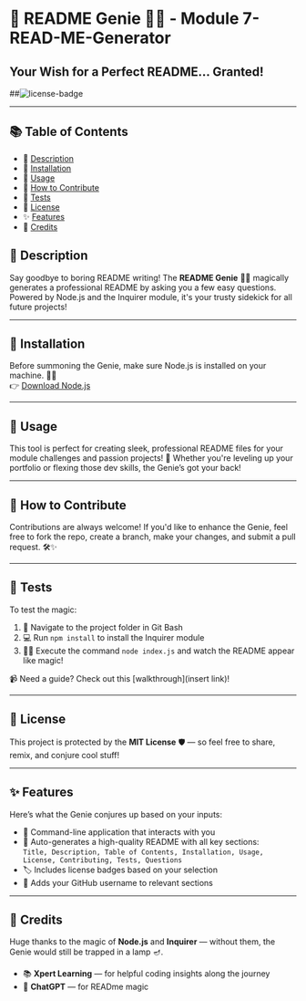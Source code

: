 # 🎉 README Genie 🧞‍♂️ -  Module 7-READ-ME-Generator

**Your Wish for a Perfect README... Granted!**
---
##![license-badge](https://img.shields.io/badge/License-MIT-yellow.svg)

---

## 📚 Table of Contents
- 📝 [Description](#description)  
- 💾 [Installation](#installation)  
- 🚀 [Usage](#usage)  
- 🤝 [How to Contribute](#how-to-contribute)  
- 🧪 [Tests](#tests)  
- 📄 [License](#license)  
- ✨ [Features](#features)  
- 🙌 [Credits](#credits)

## 📝 Description  
Say goodbye to boring README writing! The **README Genie** 🧞‍♂️ magically generates a professional README by asking you a few easy questions. Powered by Node.js and the Inquirer module, it's your trusty sidekick for all future projects!

---

## 💾 Installation  
Before summoning the Genie, make sure Node.js is installed on your machine. 🧙‍♂️  
👉 [Download Node.js](https://nodejs.org/)

---

## 🚀 Usage  
This tool is perfect for creating sleek, professional README files for your module challenges and passion projects! 🌟 Whether you're leveling up your portfolio or flexing those dev skills, the Genie’s got your back!

---

## 🤝 How to Contribute  
Contributions are always welcome! If you'd like to enhance the Genie, feel free to fork the repo, create a branch, make your changes, and submit a pull request. 🛠️✨

---

## 🧪 Tests  
To test the magic:
1. 🧭 Navigate to the project folder in Git Bash  
2. 💻 Run `npm install` to install the Inquirer module  
3. 🧞‍♂️ Execute the command `node index.js` and watch the README appear like magic!

📹 Need a guide? Check out this [walkthrough](insert link)!

---

## 📄 License  
This project is protected by the **MIT License** 🛡️ — so feel free to share, remix, and conjure cool stuff!

---

## ✨ Features  
Here’s what the Genie conjures up based on your inputs:

- 🧙 Command-line application that interacts with you  
- 🎯 Auto-generates a high-quality README with all key sections:  
  `Title, Description, Table of Contents, Installation, Usage, License, Contributing, Tests, Questions`  
- 🏷️ Includes license badges based on your selection  
- 🐙 Adds your GitHub username to relevant sections

---

## 🙌 Credits  
Huge thanks to the magic of **Node.js** and **Inquirer** — without them, the Genie would still be trapped in a lamp 🪔.

 - 📚 **Xpert Learning** — for helpful coding insights along the journey  
- 🤖 **ChatGPT** — for READme magic 